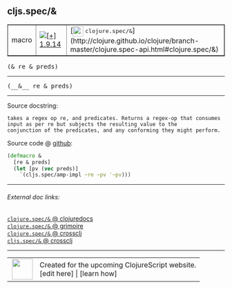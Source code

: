 ## cljs.spec/&



 <table border="1">
<tr>
<td>macro</td>
<td><a href="https://github.com/cljsinfo/cljs-api-docs/tree/1.9.14"><img valign="middle" alt="[+] 1.9.14" title="Added in 1.9.14" src="https://img.shields.io/badge/+-1.9.14-lightgrey.svg"></a> </td>
<td>
[<img height="24px" valign="middle" src="http://i.imgur.com/1GjPKvB.png"> <samp>clojure.spec/&</samp>](http://clojure.github.io/clojure/branch-master/clojure.spec-api.html#clojure.spec/&)
</td>
</tr>
</table>

<samp>(& re & preds)</samp><br>

---

 <samp>
(__&__ re & preds)<br>
</samp>

---





Source docstring:

```
takes a regex op re, and predicates. Returns a regex-op that consumes
input as per re but subjects the resulting value to the
conjunction of the predicates, and any conforming they might perform.
```


Source code @ [github]():

```clj
(defmacro &
  [re & preds]
  (let [pv (vec preds)]
    `(cljs.spec/amp-impl ~re ~pv '~pv)))
```

<!--
Repo - tag - source tree - lines:

 <pre>

</pre>

-->

---



###### External doc links:

[`clojure.spec/&` @ clojuredocs](http://clojuredocs.org/clojure.spec/&)<br>
[`clojure.spec/&` @ grimoire](http://conj.io/store/v1/org.clojure/clojure/1.7.0-beta3/clj/clojure.spec/%26/)<br>
[`clojure.spec/&` @ crossclj](http://crossclj.info/fun/clojure.spec/%26.html)<br>
[`cljs.spec/&` @ crossclj](http://crossclj.info/fun/cljs.spec/%26.html)<br>

---

 <table>
<tr><td>
<img valign="middle" align="right" width="48px" src="http://i.imgur.com/Hi20huC.png">
</td><td>
Created for the upcoming ClojureScript website.<br>
[edit here] | [learn how]
</td></tr></table>

[edit here]:https://github.com/cljsinfo/cljs-api-docs/blob/master/cljsdoc/cljs.spec/&.cljsdoc
[learn how]:https://github.com/cljsinfo/cljs-api-docs/wiki/cljsdoc-files

<!--

This information was too distracting to show to readers, but I'll leave it
commented here since it is helpful to:

- pretty-print the data used to generate this document
- and show how to retrieve that data



The API data for this symbol:

```clj
{:ns "cljs.spec",
 :name "&",
 :signature ["[re & preds]"],
 :name-encode "&",
 :history [["+" "1.9.14"]],
 :type "macro",
 :clj-equiv {:full-name "clojure.spec/&",
             :url "http://clojure.github.io/clojure/branch-master/clojure.spec-api.html#clojure.spec/&"},
 :full-name-encode "cljs.spec/&",
 :source {:code "(defmacro &\n  [re & preds]\n  (let [pv (vec preds)]\n    `(cljs.spec/amp-impl ~re ~pv '~pv)))",
          :title "Source code",
          :repo "clojurescript",
          :tag "r1.9.36",
          :filename "src/main/cljs/cljs/spec.cljc",
          :lines [226 232],
          :url "https://github.com/clojure/clojurescript/blob/r1.9.36/src/main/cljs/cljs/spec.cljc#L226-L232"},
 :usage ["(& re & preds)"],
 :full-name "cljs.spec/&",
 :docstring "takes a regex op re, and predicates. Returns a regex-op that consumes\ninput as per re but subjects the resulting value to the\nconjunction of the predicates, and any conforming they might perform.",
 :cljsdoc-url "https://github.com/cljsinfo/cljs-api-docs/blob/master/cljsdoc/cljs.spec/&.cljsdoc"}

```

Retrieve the API data for this symbol:

```clj
;; from Clojure REPL
(require '[clojure.edn :as edn])
(-> (slurp "https://raw.githubusercontent.com/cljsinfo/cljs-api-docs/catalog/cljs-api.edn")
    (edn/read-string)
    (get-in [:symbols "cljs.spec/&"]))
```

-->
